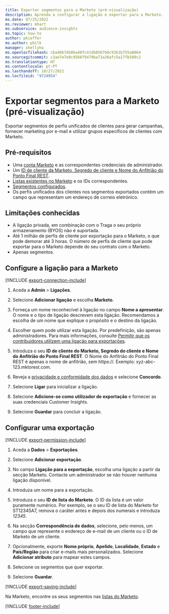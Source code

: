 ```yaml
---
title: Exportar segmentos para a Marketo (pré-visualização)
description: Aprenda a configurar a ligação e exportar para a Marketo.
ms.date: 07/25/2022
ms.reviewer: mhart
ms.subservice: audience-insights
ms.topic: how-to
author: pkieffer
ms.author: philk
manager: shellyha
ms.openlocfilehash: cba40b74b86a40fc41db856760c9361b755a8864
ms.sourcegitcommit: c3ae7e7e0c9566f9479ba71a26afc5a17fb589c2
ms.translationtype: HT
ms.contentlocale: pt-PT
ms.lasthandoff: 10/27/2022
ms.locfileid: "9724954"
---
```

# <a name="export-segments-to-marketo-preview"></a>Exportar segmentos para a Marketo (pré-visualização)

Exportar segmentos de perfis unificados de clientes para gerar campanhas, fornecer marketing por e-mail e utilizar grupos específicos de clientes com Marketo.

## <a name="prerequisites"></a>Pré-requisitos

- Uma [conta Marketo](https://login.marketo.com/) e as correspondentes credenciais de administrador.
- Um [ID de cliente da Marketo, Segredo de cliente e Nome do Anfitrião do Ponto Final REST](https://developers.marketo.com/rest-api/authentication/).
- [Listas existentes no Marketo](https://docs.marketo.com/display/public/DOCS/Understanding+Static+Lists) e os IDs correspondentes.
- [Segmentos configurados](segments.md).
- Os perfis unificados dos clientes nos segmentos exportados contêm um campo que representam um endereço de correio eletrónico.

## <a name="known-limitations"></a>Limitações conhecidas

- A ligação privada, em combinação com o Traga o seu próprio armazenamento (BYOS) não é suportada.
- Até 1 milhão de perfis de cliente por exportação para o Marketo, o que pode demorar até 3 horas. O número de perfis de cliente que pode exportar para o Marketo depende do seu contrato com o Marketo.
- Apenas segmentos.

## <a name="set-up-connection-to-marketo"></a>Configure a ligação para a Marketo

[!INCLUDE [export-connection-include](includes/export-connection-admn.md)]

1. Aceda a **Admin** > **Ligações**.

1. Selecione **Adicionar ligação** e escolha **Marketo**.

1. Forneça um nome reconhecível à ligação no campo **Nome a apresentar**. O nome e o tipo de ligação descrevem esta ligação. Recomendamos a escolha de um nome que explique o propósito e o destino da ligação.

1. Escolher quem pode utilizar esta ligação. Por predefinição, são apenas administradores. Para mais informações, consulte [Permitir que os contribuidores utilizem uma ligação para exportações](connections.md#allow-contributors-to-use-a-connection-for-exports).

1. Introduza o seu **ID de cliente do Marketo, Segredo do cliente e Nome do Anfitrião do Ponto Final REST**. O Nome do Anfitrião do Ponto Final REST é apenas o nome de anfitrião, sem https://. Exemplo: xyz-abc-123.mktorest.com.

1. Reveja a [privacidade e conformidade dos dados](connections.md#data-privacy-and-compliance) e selecione **Concordo**.

1. Selecione **Ligar** para inicializar a ligação.

1. Selecione **Adicione-se como utilizador de exportação** e fornecer as suas credenciais Customer Insights.

1. Selecione **Guardar** para concluir a ligação.

## <a name="configure-an-export"></a>Configurar uma exportação

[!INCLUDE [export-permission-include](includes/export-permission.md)]

1. Aceda a **Dados** > **Exportações**.

1. Selecione **Adicionar exportação**.

1. No campo **Ligação para a exportação**, escolha uma ligação a partir da secção Marketo. Contacte um administrador se não houver nenhuma ligação disponível.

1. Introduza um nome para a exportação.

1. Introduza o seu **ID de lista do Marketo**. O ID da lista é um valor puramente numérico. Por exemplo, se o seu ID de lista do Marketo for ST12345A7, remova o caráter antes e depois dos numerais e introduza *12345*.

1. Na secção **Correspondência de dados**, selecione, pelo menos, um campo que represente o endereço de e-mail de um cliente ou o ID de Marketo de um cliente.

1. Opcionalmente, exporte **Nome próprio**, **Apelido**, **Localidade**, **Estado** e **País/Região** para criar e-mails mais personalizados. Selecione **Adicionar atributo** para mapear estes campos.

1. Selecione os segmentos que quer exportar.

1. Selecione **Guardar**.

[!INCLUDE [export-saving-include](includes/export-saving.md)]

Na Marketo, encontre os seus segmentos nas [listas do Marketo](https://docs.marketo.com/display/public/DOCS/Understanding+Static+Lists).

[!INCLUDE [footer-include](includes/footer-banner.md)]
